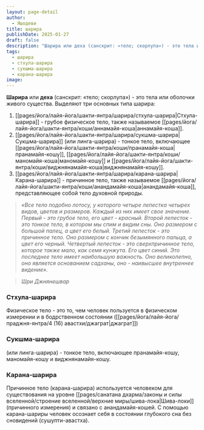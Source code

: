 ```yaml
---
layout: page-detail
author:
  - Яшодеви
title: шарира
publishDate: 2025-01-27
draft: false
description: "Шарира или деха (санскрит: «тело; скорлупа») - это тела или оболочки живого существа. Выделяют три основных типа шарира: стхула-, сукшма-, карана-."
tags:
  - шарира
  - стхула-шарира
  - сукшма-шарира
  - карана-шарира
image:
---
```

**Шарира** или **деха** (санскрит: «тело; скорлупа») - это тела или оболочки живого существа. Выделяют три основных типа шарира:

1. [[pages/йога/лайя-йога/шакти-янтра/шарира/стхула-шарира|Стхула-шарира]] - грубое физическое тело, также называемое [[pages/йога/лайя-йога/шакти-янтра/коши/аннамайя-коша|аннамайя-коша]].
2. [[pages/йога/лайя-йога/шакти-янтра/шарира/сукшма-шарира|Сукшма-шарира]] (или линга-шарира) - тонкое тело, включающее [[pages/йога/лайя-йога/шакти-янтра/коши/пранамайя-коша|пранамайя-кошу]], [[pages/йога/лайя-йога/шакти-янтра/коши/маномайя-коша|маномайя-кошу]] и [[pages/йога/лайя-йога/шакти-янтра/коши/виджнянамайя-коша|виджнянамайя-кошу]].
3. [[pages/йога/лайя-йога/шакти-янтра/шарира/карана-шарира|Карана-шарира]] - причинное тело, также называемое [[pages/йога/лайя-йога/шакти-янтра/коши/анандамайя-коша|анандамайя-коша]], представляющее собой тело духовной природы.

>*«Все тело подобно лотосу, у которого четыре лепестка четырех видов, цветов и размеров. Каждый из них имеет свое значение. Первый - это грубое тело, его цвет - красный. Второй лепесток - это тонкое тело, в котором мы спим и видим сны. Оно размером с большой палец, а цвет его белый. Третий лепесток - это причинное тело. Оно размером с кончик безымянного пальца, а цвет его черный. Четвертый лепесток - это сверхпричинное тело, которое также мало, как семя кунжута. Его цвет синий. Это последнее тело имеет наибольшую важность. Оно великолепно, оно является основанием садханы, оно - наивысшее внутреннее видение».*  
 
>*Шри Джнянешвар*

### Стхула-шарира

 Физическое тело - это то, чем человек пользуется в физическом измерении и в бодрственном состоянии ([[pages/йога/лайя-йога/праджня-янтра/4 (16) авастхи/джаграт|джаграт]])

### Сукшма-шарира

(или линга-шарира) - тонкое тело, включающее пранамайя-кошу, маномайя-кошу и виджнянамайя-кошу.

### Карана-шарира

Причинное тело (карана-шарира) используется человеком для существования на уровне [[pages/санатана дхарма/законы и силы вселенной/строение вселенной/верхние миры/шива-лока|Шива-локи]] (причинного измерения) и связано с анандамайя-кошей. С помощью карана-шариры человек осознает себя в состоянии глубокого сна без сновидений (сушупти-авастха).